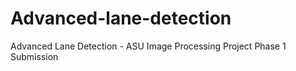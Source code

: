 # Advanced-lane-detection
Advanced Lane Detection - ASU Image Processing Project Phase 1 Submission
